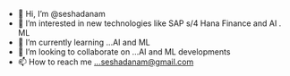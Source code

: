 - 👋 Hi, I’m @seshadanam
- 👀 I’m interested in new technologies like SAP s/4 Hana Finance and AI . ML 
- 🌱 I’m currently learning ...AI and ML
- 💞️ I’m looking to collaborate on ...AI and ML developments
- 📫 How to reach me ...seshadanam@gmail.com

<!---
seshadanam/seshadanam is a ✨ special ✨ repository because its `README.md` (this file) appears on your GitHub profile.
You can click the Preview link to take a look at your changes.
--->
